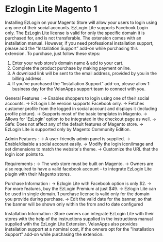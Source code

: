 # Ezlogin Lite Magento 1

Installing EzLogin on your Magento Store will allow your users to login using any one of their social accounts. EzLogin Lite supports Facebook Login only. The EzLogin Lite license is valid for only the specific domain it is purchased for, and is not transferable. The extension comes with an installation manual. However, if you need professional installation support, please add the “Installation Support” add-on while purchasing this extension. To purchase, just follow these steps:
1. Enter your web store’s domain name & add to your cart.
2. Complete the product purchase by making payment online.
3. A download link will be sent to the email address, provided by you in the billing address.
4. If you’ve purchased the “Installation Support” add-on, please allow 1 business day for the VelanApps support team to connect with you.

General Features :
      → Enables shoppers to login using one of their social accounts.
      → EzLogin Lite version supports Facebook only.
      → Fetches customer profile from the logged in social account and displays it (including profile picture).
      → Supports most of the basic templates in Magento.
      → Allows for 'EzLogin' option to be integrated in the checkout page as well.
      → Safe: Does not affect any of the default features of Magento store.
      → EzLogin Lite is supported only by Magento Community Edition.
      
Admin Features :
      → A user-friendly admin panel is supplied.
      → Enable/disable a social account easily.
      → Modify the login icon/image and set dimensions to match the website's theme.
      → Customize the URL that the login icon points to.
      
Requirements :
      → The web store must be built on Magento.
      → Owners are also required to have a valid facebook account – to integrate EzLogin Lite plugin with their Magento stores.
      
Purchase Information :
      → Ezlogin Lite with Facebook option is only $2.
      → For more features, buy the EzLogin Premium at just $49.
      → Ezlogin Lite can be used in single domain. 1 purchase license is valid only for the domain you provide during purchase.
      → Edit the valid date for the banner, so that the banner will be shown only within the from and to date configured
      
Installation Information :
Store owners can integrate EzLogin Lite with their stores with the help of the instructions supplied in the instructions manual supplied with the EzLogin Lite Extension. VelanApps also provides installation support at a nominal cost, if the owners opt for the "Installation Support" add-on while purchasing the extension.
